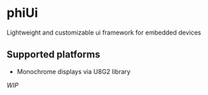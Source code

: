 # phiUi
Lightweight and customizable ui framework for embedded devices

## Supported platforms
* Monochrome displays via U8G2 library

*WIP*
